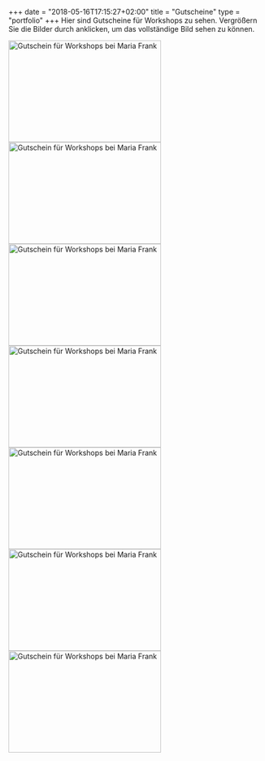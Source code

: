 +++
date = "2018-05-16T17:15:27+02:00"
title = "Gutscheine"
type = "portfolio"
+++
Hier sind Gutscheine für Workshops zu sehen. Vergrößern Sie die Bilder durch anklicken, um das vollständige Bild sehen zu können.

<div class="container">

<div class="gallery">
    <a href="/images/gutscheine/Gutschein1_gr.png" rel="lightbox" title="Gutschein für Workshops bei Maria Frank">
		<img src="/images/gutscheine/Gutschein1_kl.png" alt="Gutschein für Workshops bei Maria Frank" width="300" height="200">
	</a>		
</div>

<div class="gallery">
    <a href="/images/gutscheine/Gutschein2_gr.png" rel="lightbox" title="Gutschein für Workshops bei Maria Frank">
		<img src="/images/gutscheine/Gutschein2_kl.png" alt="Gutschein für Workshops bei Maria Frank" width="300" height="200">
	</a>		
</div>

<div class="gallery">
    <a href="/images/gutscheine/Gutschein3_gr.png" rel="lightbox" title="Gutschein für Workshops bei Maria Frank">
		<img src="/images/gutscheine/Gutschein3_kl.png" alt="Gutschein für Workshops bei Maria Frank" width="300" height="200">
	</a>		
</div>

<div class="gallery">
    <a href="/images/gutscheine/Gutschein4_gr.png" rel="lightbox" title="Gutschein für Workshops bei Maria Frank">
		<img src="/images/gutscheine/Gutschein4_kl.png" alt="Gutschein für Workshops bei Maria Frank" width="300" height="200">
	</a>		
</div>

<div class="gallery">
    <a href="/images/gutscheine/Gutschein5_gr.png" rel="lightbox" title="Gutschein für Workshops bei Maria Frank">
		<img src="/images/gutscheine/Gutschein5_kl.png" alt="Gutschein für Workshops bei Maria Frank" width="300" height="200">
	</a>		
</div>

<div class="gallery">
    <a href="/images/gutscheine/Gutschein6_gr.png" rel="lightbox" title="Gutschein für Workshops bei Maria Frank">
		<img src="/images/gutscheine/Gutschein6_kl.png" alt="Gutschein für Workshops bei Maria Frank" width="300" height="200">
	</a>		
</div>

<div class="gallery">
    <a href="/images/gutscheine/Gutschein7_gr.png" rel="lightbox" title="Gutschein für Workshops bei Maria Frank">
		<img src="/images/gutscheine/Gutschein7_kl.png" alt="Gutschein für Workshops bei Maria Frank" width="300" height="200">
	</a>		
</div>
</div>
